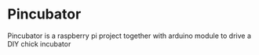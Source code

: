 # Pincubator
Pincubator is a raspberry pi project together with arduino module to drive a DIY chick incubator
